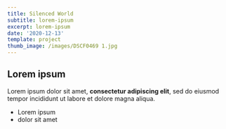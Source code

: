 ```yaml
---
title: Silenced World
subtitle: lorem-ipsum
excerpt: lorem-ipsum
date: '2020-12-13'
template: project
thumb_image: /images/DSCF0469 1.jpg
---
```

## Lorem ipsum

Lorem ipsum dolor sit amet, **consectetur adipiscing elit**, sed do eiusmod tempor incididunt ut labore et dolore magna aliqua.

- Lorem ipsum
- dolor sit amet